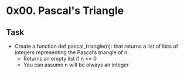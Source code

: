 0x00. Pascal's Triangle
=======================

## Task

- Create a function def pascal_triangle(n): that returns a list of lists of integers representing the Pascal’s triangle of n:
	- Returns an empty list if n <= 0
	- You can assume n will be always an integer
